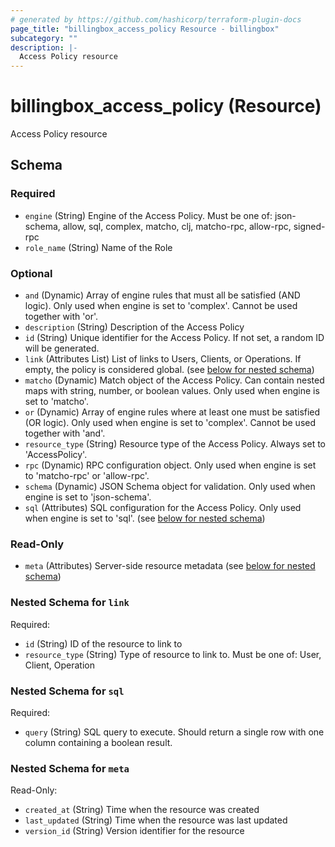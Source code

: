 ```yaml
---
# generated by https://github.com/hashicorp/terraform-plugin-docs
page_title: "billingbox_access_policy Resource - billingbox"
subcategory: ""
description: |-
  Access Policy resource
---
```


# billingbox_access_policy (Resource)

Access Policy resource



<!-- schema generated by tfplugindocs -->
## Schema

### Required

- `engine` (String) Engine of the Access Policy. Must be one of: json-schema, allow, sql, complex, matcho, clj, matcho-rpc, allow-rpc, signed-rpc
- `role_name` (String) Name of the Role

### Optional

- `and` (Dynamic) Array of engine rules that must all be satisfied (AND logic). Only used when engine is set to 'complex'. Cannot be used together with 'or'.
- `description` (String) Description of the Access Policy
- `id` (String) Unique identifier for the Access Policy. If not set, a random ID will be generated.
- `link` (Attributes List) List of links to Users, Clients, or Operations. If empty, the policy is considered global. (see [below for nested schema](#nestedatt--link))
- `matcho` (Dynamic) Match object of the Access Policy. Can contain nested maps with string, number, or boolean values. Only used when engine is set to 'matcho'.
- `or` (Dynamic) Array of engine rules where at least one must be satisfied (OR logic). Only used when engine is set to 'complex'. Cannot be used together with 'and'.
- `resource_type` (String) Resource type of the Access Policy. Always set to 'AccessPolicy'.
- `rpc` (Dynamic) RPC configuration object. Only used when engine is set to 'matcho-rpc' or 'allow-rpc'.
- `schema` (Dynamic) JSON Schema object for validation. Only used when engine is set to 'json-schema'.
- `sql` (Attributes) SQL configuration for the Access Policy. Only used when engine is set to 'sql'. (see [below for nested schema](#nestedatt--sql))

### Read-Only

- `meta` (Attributes) Server-side resource metadata (see [below for nested schema](#nestedatt--meta))

<a id="nestedatt--link"></a>
### Nested Schema for `link`

Required:

- `id` (String) ID of the resource to link to
- `resource_type` (String) Type of resource to link to. Must be one of: User, Client, Operation


<a id="nestedatt--sql"></a>
### Nested Schema for `sql`

Required:

- `query` (String) SQL query to execute. Should return a single row with one column containing a boolean result.


<a id="nestedatt--meta"></a>
### Nested Schema for `meta`

Read-Only:

- `created_at` (String) Time when the resource was created
- `last_updated` (String) Time when the resource was last updated
- `version_id` (String) Version identifier for the resource
